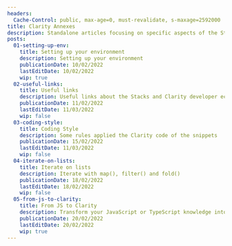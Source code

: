 ```yaml
---
headers:
  Cache-Control: public, max-age=0, must-revalidate, s-maxage=2592000
title: Clarity Annexes
description: Standalone articles focusing on specific aspects of the Stacks / Clarity ecosystem
posts:
  01-setting-up-env:
    title: Setting up your environment
    description: Setting up your environment
    publicationDate: 10/02/2022
    lastEditDate: 10/02/2022
    wip: true
  02-useful-links:
    title: Useful links
    description: Useful links about the Stacks and Clarity developer ecosystem
    publicationDate: 11/02/2022
    lastEditDate: 11/03/2022
    wip: false
  03-coding-style:
    title: Coding Style
    description: Some rules applied the Clarity code of the snippets
    publicationDate: 15/02/2022
    lastEditDate: 11/03/2022
    wip: false
  04-iterate-on-lists:
    title: Iterate on lists
    description: Iterate with map(), filter() and fold()
    publicationDate: 18/02/2022
    lastEditDate: 18/02/2022
    wip: false
  05-from-js-to-clarity:
    title: From JS to Clarity
    description: Transform your JavaScript or TypeScript knowledge into Clarity skills
    publicationDate: 20/02/2022
    lastEditDate: 20/02/2022
    wip: true
---
```

